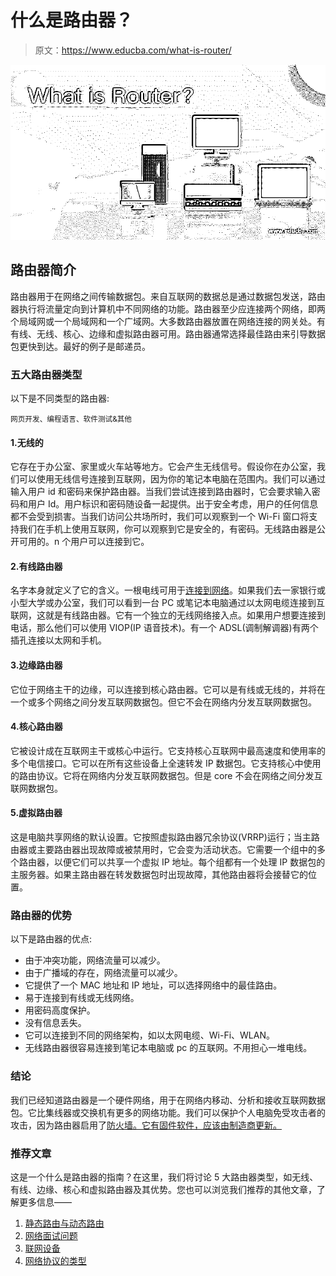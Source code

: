 # 什么是路由器？

> 原文：<https://www.educba.com/what-is-router/>

![What is Router?](img/37ef511f2dbeee919f2e5161e5e0fc8b.png)



## 路由器简介

路由器用于在网络之间传输数据包。来自互联网的数据总是通过数据包发送，路由器执行将流量定向到计算机中不同网络的功能。路由器至少应连接两个网络，即两个局域网或一个局域网和一个广域网。大多数路由器放置在网络连接的网关处。有有线、无线、核心、边缘和虚拟路由器可用。路由器通常选择最佳路由来引导数据包更快到达。最好的例子是邮递员。

### 五大路由器类型

以下是不同类型的路由器:

<small>网页开发、编程语言、软件测试&其他</small>

#### 1.无线的

它存在于办公室、家里或火车站等地方。它会产生无线信号。假设你在办公室，我们可以使用无线信号连接到互联网，因为你的笔记本电脑在范围内。我们可以通过输入用户 id 和密码来保护路由器。当我们尝试连接到路由器时，它会要求输入密码和用户 Id。用户标识和密码随设备一起提供。出于安全考虑，用户的任何信息都不会受到损害。当我们访问公共场所时，我们可以观察到一个 Wi-Fi 窗口将支持我们在手机上使用互联网，你可以观察到它是安全的，有密码。无线路由器是公开可用的。n 个用户可以连接到它。

#### 2.有线路由器

名字本身就定义了它的含义。一根电线可用于[连接到网络](https://www.educba.com/types-of-network-devices/)。如果我们去一家银行或小型大学或办公室，我们可以看到一台 PC 或笔记本电脑通过以太网电缆连接到互联网，这就是有线路由器。它有一个独立的无线网络接入点。如果用户想要连接到电话，那么他们可以使用 VIOP(IP 语音技术)。有一个 ADSL(调制解调器)有两个插孔连接以太网和手机。

#### 3.边缘路由器

它位于网络主干的边缘，可以连接到核心路由器。它可以是有线或无线的，并将在一个或多个网络之间分发互联网数据包。但它不会在网络内分发互联网数据包。

#### 4.核心路由器

它被设计成在互联网主干或核心中运行。它支持核心互联网中最高速度和使用率的多个电信接口。它可以在所有这些设备上全速转发 IP 数据包。它支持核心中使用的路由协议。它将在网络内分发互联网数据包。但是 core 不会在网络之间分发互联网数据包。

#### 5.虚拟路由器

这是电脑共享网络的默认设置。它按照虚拟路由器冗余协议(VRRP)运行；当主路由器或主要路由器出现故障或被禁用时，它会变为活动状态。它需要一个组中的多个路由器，以便它们可以共享一个虚拟 IP 地址。每个组都有一个处理 IP 数据包的主服务器。如果主路由器在转发数据包时出现故障，其他路由器将会接替它的位置。

### 路由器的优势

以下是路由器的优点:

*   由于冲突功能，网络流量可以减少。
*   由于广播域的存在，网络流量可以减少。
*   它提供了一个 MAC 地址和 IP 地址，可以选择网络中的最佳路由。
*   易于连接到有线或无线网络。
*   用密码高度保护。
*   没有信息丢失。
*   它可以连接到不同的网络架构，如以太网电缆、Wi-Fi、WLAN。
*   无线路由器很容易连接到笔记本电脑或 pc 的互联网。不用担心一堆电线。

### 结论

我们已经知道路由器是一个硬件网络，用于在网络内移动、分析和接收互联网数据包。它比集线器或交换机有更多的网络功能。我们可以保护个人电脑免受攻击者的攻击，因为路由器启用了[防火墙。它有固件软件，应该由制造商更新。](https://www.educba.com/firewall-uses/)

### 推荐文章

这是一个什么是路由器的指南？在这里，我们将讨论 5 大路由器类型，如无线、有线、边缘、核心和虚拟路由器及其优势。您也可以浏览我们推荐的其他文章，了解更多信息——

1.  [静态路由与动态路由](https://www.educba.com/static-routing-vs-dynamic-routing/)
2.  [网络面试问题](https://www.educba.com/networking-interview-questions/)
3.  [联网设备](https://www.educba.com/networking-devices/)
4.  [网络协议的类型](https://www.educba.com/types-of-networking-protocols/)





